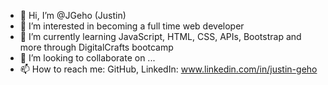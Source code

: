 - 👋 Hi, I’m @JGeho (Justin)
- 👀 I’m interested in becoming a full time web developer
- 🌱 I’m currently learning JavaScript, HTML, CSS, APIs, Bootstrap and more through DigitalCrafts bootcamp
- 💞️ I’m looking to collaborate on ...
- 📫 How to reach me: GitHub, LinkedIn: www.linkedin.com/in/justin-geho

<!---
JGeho/JGeho is a ✨ special ✨ repository because its `README.md` (this file) appears on your GitHub profile.
You can click the Preview link to take a look at your changes.
--->

